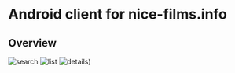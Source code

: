 # Android client for nice-films.info
## Overview
![search](https://cloud.githubusercontent.com/assets/13981035/10711429/9e9ec9a0-7a83-11e5-84c2-fd1a960af42d.jpg)
![list](https://cloud.githubusercontent.com/assets/13981035/10711430/9ea19f9a-7a83-11e5-943b-86c730856541.jpg)
![details](https://cloud.githubusercontent.com/assets/13981035/10711431/9f1366ca-7a83-11e5-9298-46b371932e89.jpg))
